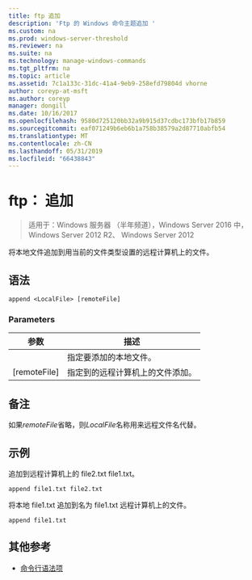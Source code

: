 ```yaml
---
title: ftp 追加
description: 'Ftp 的 Windows 命令主题追加 '
ms.custom: na
ms.prod: windows-server-threshold
ms.reviewer: na
ms.suite: na
ms.technology: manage-windows-commands
ms.tgt_pltfrm: na
ms.topic: article
ms.assetid: 7c1a133c-31dc-41a4-9eb9-258efd79804d vhorne
author: coreyp-at-msft
ms.author: coreyp
manager: dongill
ms.date: 10/16/2017
ms.openlocfilehash: 9580d725120bb32a9b915d37cdbc173bfb17b859
ms.sourcegitcommit: eaf071249b6eb6b1a758b38579a2d87710abfb54
ms.translationtype: MT
ms.contentlocale: zh-CN
ms.lasthandoff: 05/31/2019
ms.locfileid: "66438843"
---
```

# <a name="ftp-append"></a>ftp： 追加

>适用于：Windows 服务器 （半年频道），Windows Server 2016 中，Windows Server 2012 R2、 Windows Server 2012

将本地文件追加到用当前的文件类型设置的远程计算机上的文件。   
## <a name="syntax"></a>语法  
```  
append <LocalFile> [remoteFile]  
```  
### <a name="parameters"></a>Parameters  

|  参数   |                               描述                                |
|--------------|--------------------------------------------------------------------------|
| <LocalFile>  |                     指定要添加的本地文件。                     |
| [remoteFile] | 指定到的远程计算机上的文件<LocalFile>添加。 |

## <a name="remarks"></a>备注  
如果*remoteFile*省略，则*LocalFile*名称用来远程文件名代替。  
## <a name="BKMK_Examples"></a>示例  
追加到远程计算机上的 file2.txt file1.txt。  
```  
append file1.txt file2.txt  
```  
将本地 file1.txt 追加到名为 file1.txt 远程计算机上的文件。  
```  
append file1.txt  
```  
## <a name="additional-references"></a>其他参考  
-   [命令行语法项](command-line-syntax-key.md)  
